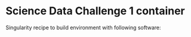 # Science Data Challenge 1 container

Singularity recipe to build environment with following software:
